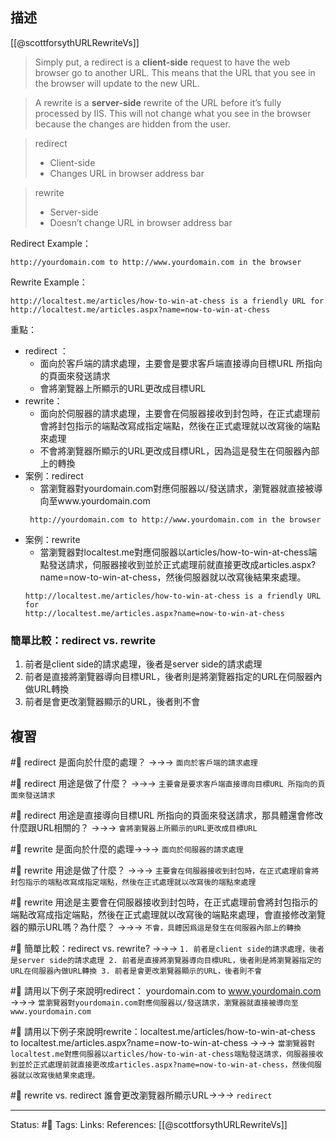 ## 描述

[[@scottforsythURLRewriteVs]]
> Simply put, a redirect is a **client-side** request to have the web browser go to another URL. This means that the URL that you see in the browser will update to the new URL.

> A rewrite is a **server-side** rewrite of the URL before it’s fully processed by IIS. This will not change what you see in the browser because the changes are hidden from the user.


> redirect 
> - Client-side
> - Changes URL in browser address bar

> rewrite
> - Server-side
> - Doesn’t change URL in browser address bar


Redirect Example：
```
http://yourdomain.com to http://www.yourdomain.com in the browser
```

Rewrite Example：
```
http://localtest.me/articles/how-to-win-at-chess is a friendly URL for http://localtest.me/articles.aspx?name=now-to-win-at-chess
```


重點：
- redirect ：
	- 面向於客戶端的請求處理，主要會是要求客戶端直接導向目標URL 所指向的頁面來發送請求
	- 會將瀏覽器上所顯示的URL更改成目標URL
- rewrite：
	- 面向於伺服器的請求處理，主要會在伺服器接收到封包時，在正式處理前會將封包指示的端點改寫成指定端點，然後在正式處理就以改寫後的端點來處理
	- 不會將瀏覽器所顯示的URL更改成目標URL，因為這是發生在伺服器內部上的轉換
- 案例：redirect
	- 當瀏覽器對yourdomain.com對應伺服器以/發送請求，瀏覽器就直接被導向至www.yourdomain.com
  ```
   http://yourdomain.com to http://www.yourdomain.com in the browser
  ```
- 案例：rewrite
	- 當瀏覽器對localtest.me對應伺服器以articles/how-to-win-at-chess端點發送請求，伺服器接收到並於正式處理前就直接更改成articles.aspx?name=now-to-win-at-chess，然後伺服器就以改寫後結果來處理。
  ```
  http://localtest.me/articles/how-to-win-at-chess is a friendly URL for 
  http://localtest.me/articles.aspx?name=now-to-win-at-chess
  ```

### 簡單比較：redirect vs. rewrite

1. 前者是client side的請求處理，後者是server side的請求處理
2. 前者是直接將瀏覽器導向目標URL，後者則是將瀏覽器指定的URL在伺服器內做URL轉換
3. 前者是會更改瀏覽器顯示的URL，後者則不會


## 複習

#🧠 redirect 是面向於什麼的處理？ ->->-> `面向於客戶端的請求處理`
<!--SR:!2022-11-04,28,250-->

#🧠 redirect 用途是做了什麼？ ->->-> `主要會是要求客戶端直接導向目標URL 所指向的頁面來發送請求`
<!--SR:!2022-10-07,10,250-->


#🧠 redirect 用途是直接導向目標URL 所指向的頁面來發送請求，那具體還會修改什麼跟URL相關的？ ->->-> `會將瀏覽器上所顯示的URL更改成目標URL`
<!--SR:!2022-11-04,28,250-->

#🧠 rewrite 是面向於什麼的處理->->-> `面向於伺服器的請求處理`
<!--SR:!2022-11-04,28,250-->


#🧠 rewrite 用途是做了什麼？ ->->-> `主要會在伺服器接收到封包時，在正式處理前會將封包指示的端點改寫成指定端點，然後在正式處理就以改寫後的端點來處理`
<!--SR:!2022-10-07,10,250-->

#🧠 rewrite 用途是主要會在伺服器接收到封包時，在正式處理前會將封包指示的端點改寫成指定端點，然後在正式處理就以改寫後的端點來處理，會直接修改瀏覽器的顯示URL嗎？為什麼？ ->->-> `不會，具體因爲這是發生在伺服器內部上的轉換`
<!--SR:!2022-10-07,10,250-->

#🧠 簡單比較：redirect vs. rewrite? ->->-> `1. 前者是client side的請求處理，後者是server side的請求處理 2. 前者是直接將瀏覽器導向目標URL，後者則是將瀏覽器指定的URL在伺服器內做URL轉換 3. 前者是會更改瀏覽器顯示的URL，後者則不會`
<!--SR:!2022-11-04,28,250-->


#🧠 請用以下例子來說明redirect： yourdomain.com to www.yourdomain.com ->->-> `當瀏覽器對yourdomain.com對應伺服器以/發送請求，瀏覽器就直接被導向至www.yourdomain.com`
<!--SR:!2022-11-04,28,250-->

#🧠  請用以下例子來說明rewrite：localtest.me/articles/how-to-win-at-chess to localtest.me/articles.aspx?name=now-to-win-at-chess ->->-> `當瀏覽器對localtest.me對應伺服器以articles/how-to-win-at-chess端點發送請求，伺服器接收到並於正式處理前就直接更改成articles.aspx?name=now-to-win-at-chess，然後伺服器就以改寫後結果來處理。`
<!--SR:!2022-11-04,28,250-->

#🧠 rewrite vs. redirect 誰會更改瀏覽器所顯示URL->->-> `redirect`
<!--SR:!2022-10-07,10,250-->


---
Status: #🌱 
Tags:
Links:
References:
[[@scottforsythURLRewriteVs]]